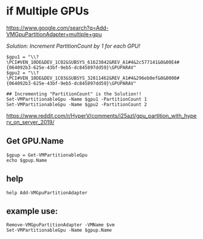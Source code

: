 
# if Multiple GPUs
https://www.google.com/search?q=Add-VMGpuPartitionAdapter+multiple+gpu




*Solution: Increment PartitionCount by 1 for each GPU!*  

```
$gpu1 = "\\?\PCI#VEN_10DE&DEV_1C02&SUBSYS_61623842&REV_A1#4&2c577141&0&00E4#{064092b3-625e-43bf-9eb5-dc845897dd59}\GPUPARAV"
$gpu2 = "\\?\PCI#VEN_10DE&DEV_1C03&SUBSYS_32811462&REV_A1#4&296eb0ef&0&0008#{064092b3-625e-43bf-9eb5-dc845897dd59}\GPUPARAV"

## Incrementing "PartitionCount" is the Solution!!
Set-VMPartitionableGpu -Name $gpu1 -PartitionCount 1
Set-VMPartitionableGpu -Name $gpu2 -PartitionCount 2
```

https://www.reddit.com/r/HyperV/comments/i25azl/gpu_partition_with_hyperv_on_server_2019/

## Get GPU.Name

```
$gpup = Get-VMPartitionableGpu
echo $gpup.Name
```

## help
```
help Add-VMGpuPartitionAdapter
```

## example use:
```
Remove-VMGpuPartitionAdapter -VMName $vm
Set-VMPartitionableGpu -Name $gpup.Name
```
